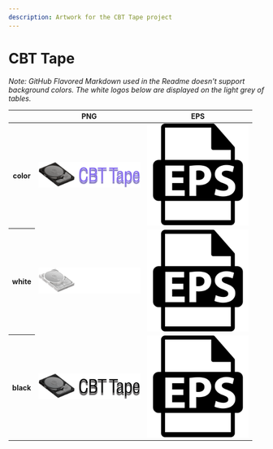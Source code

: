 ```yaml
---
description: Artwork for the CBT Tape project
---
```


# CBT Tape

*Note: GitHub Flavored Markdown used in the Readme doesn't support background colors. The white logos below are displayed on the light grey of tables.*

<table class="logos-table">
	<thead>
		<tr>
			<th></th>
			<th>PNG</th>
			<th>EPS</th>
		</tr>
	</thead>	
    <tbody>
		<tr>
			<th>color</th>
			<td><a href="color/cbt-tape-color.png" download><img src="color/cbt-tape-color.png" width="200"></a></td>
			<td><a href="color/cbt-tape-color.eps" download><img src="../../assets/img/eps.svg" width="200"></a></td>
		</tr>
		<tr>
			<th>white</th>
			<td><a href="white/cbt-tape-white.png" download><img src="white/cbt-tape-white.png" width="200"></a></td>
			<td><a href="white/cbt-tape-white.eps" download><img src="../../assets/img/eps.svg" width="200"></a></td>
		</tr>
		<tr>
			<th>black</th>
			<td><a href="black/cbt-tape-black.png" download><img src="black/cbt-tape-black.png" width="200"></a></td>
			<td><a href="black/cbt-tape-black.eps" download><img src="../../assets/img/eps.svg" width="200"></a></td>
		</tr>
	</tbody>	
</table>



